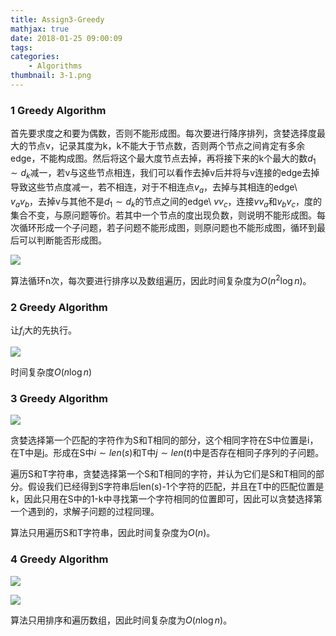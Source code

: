 ```yaml
---
title: Assign3-Greedy
mathjax: true
date: 2018-01-25 09:00:09
tags:
categories:
	- Algorithms
thumbnail: 3-1.png
---
```


### 1 Greedy Algorithm 

首先要求度之和要为偶数，否则不能形成图。每次要进行降序排列，贪婪选择度最大的节点v，记录其度为k，k不能大于节点数，否则两个节点之间肯定有多余edge，不能构成图。然后将这个最大度节点去掉，再将接下来的k个最大的数${d_1\sim d_k}$减一，若v与这些节点相连，我们可以看作去掉v后并将与v连接的edge去掉导致这些节点度减一，若不相连，对于不相连点$v_a$，去掉与其相连的edge\ $v_av_b$，去掉v与其他不是${d_1\sim d_k}$的节点之间的edge\ $vv_c$，连接$vv_a$和$v_bv_c$，度的集合不变，与原问题等价。若其中一个节点的度出现负数，则说明不能形成图。每次循环形成一个子问题，若子问题不能形成图，则原问题也不能形成图，循环到最后可以判断能否形成图。

![](https://cdn.jsdelivr.net/gh/xmzzyo/Blog@master/source/_posts/Assign3-Greedy/20190114110942.png)

算法循环n次，每次要进行排序以及数组遍历，因此时间复杂度为$O(n^2\log n)$。

### 2 Greedy Algorithm 

让$f_i$大的先执行。

![](https://cdn.jsdelivr.net/gh/xmzzyo/Blog@master/source/_posts/Assign3-Greedy/20190114111018.png)

时间复杂度$O(n\log n)$

### 3 Greedy Algorithm 

![](https://cdn.jsdelivr.net/gh/xmzzyo/Blog@master/source/_posts/Assign3-Greedy/20190114111040.png)

贪婪选择第一个匹配的字符作为S和T相同的部分，这个相同字符在S中位置是i，在T中是j。形成在S中$i\sim len(s)$和T中$j\sim len(t)$中是否存在相同子序列的子问题。

遍历S和T字符串，贪婪选择第一个S和T相同的字符，并认为它们是S和T相同的部分。假设我们已经得到S字符串后len(s)-1个字符的匹配，并且在T中的匹配位置是k，因此只用在S中的1-k中寻找第一个字符相同的位置即可，因此可以贪婪选择第一个遇到的，求解子问题的过程同理。

算法只用遍历S和T字符串，因此时间复杂度为$O(n)$。

### 4 Greedy Algorithm 

![](https://cdn.jsdelivr.net/gh/xmzzyo/Blog@master/source/_posts/Assign3-Greedy/20190114111053.png)

![](https://cdn.jsdelivr.net/gh/xmzzyo/Blog@master/source/_posts/Assign3-Greedy/20190114111102.png)

算法只用排序和遍历数组，因此时间复杂度为$O(n\log n)$。